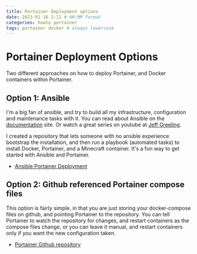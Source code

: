 ```yaml
---
title: Portainer Deployment options
date: 2023-01-16 2:11 # HH:MM format
categories: howto portainer
tags: portainer docker # always lowercase
---
```


# Portainer Deployment Options

Two different approaches on how to deploy Portainer, and Docker containers within Portainer.

## Option 1: Ansible
I'm a big fan of ansible, and try to build all my infrastructure, configuration and maintenance tasks with it. You can read about Ansible on 
the [documentation](https://docs.ansible.com/ansible/latest/index.html) site. Or watch a great series on youtube at [Jeff Greeling](https://www.jeffgeerling.com/blog/2020/ansible-101-jeff-geerling-youtube-streaming-series).

I created a repository that lets someone with no ansible experience bootstrap the installation, and then run a playbook (automated tasks) 
to install Docker, Portainer, and a Minecraft container. It's a fun way to get started with Ansible and Portainer.
- [Ansible Portainer Deployment](https://github.com/Sarlaac/ansible_mc_server)


## Option 2: Github referenced Portainer compose files
This option is fairly simple, in that you are just storing your docker-compose files on github, and pointing Portainer to the repository.
You can tell Portainer to watch the repository for changes, and restart containers as the compose files change, or you can leave it manual, and restart
containers only if you want the new configuration taken.
- [Portainer Github repository](https://github.com/Sarlaac/portainer_plays)
